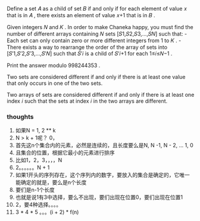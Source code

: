 Define a set 𝐴
as a child of set 𝐵
if and only if for each element of value 𝑥
that is in 𝐴
, there exists an element of value 𝑥+1
that is in 𝐵
.

Given integers 𝑁
and 𝐾
. In order to make Chaneka happy, you must find the number of different arrays containing 𝑁
sets [𝑆1,𝑆2,𝑆3,…,𝑆𝑁]
such that: - Each set can only contain zero or more different integers from 1
to 𝐾
. - There exists a way to rearrange the order of the array of sets into [𝑆′1,𝑆′2,𝑆′3,…,𝑆′𝑁]
such that 𝑆′𝑖
is a child of 𝑆′𝑖+1
for each 1≤𝑖≤𝑁−1
.

Print the answer modulo 998244353
.

Two sets are considered different if and only if there is at least one value that only occurs in one of the two sets.

Two arrays of sets are considered different if and only if there is at least one index 𝑖
such that the sets at index 𝑖
in the two arrays are different.

### thoughts

1. 如果N = 1, 2 ** k
2. N > k + 1呢？ 0，
3. 首先这n个集合内的元素，必然是连续的，且长度要么是N, N -1, N - 2, ... 1, 0
4. 且集合的位置，根据它最小的元素进行排序
5. 比如1，2，3，，，，N
6. 2。。。。。。N + 1
7. 如果1开头的序列存在，这个序列内的数字，要放入的集合是确定的，它唯一能确定的就是，要么是n个长度
8. 要们是n-1个长度
9. 也就是说1有3中选择，要么不出现，要们出现在位置0，要们出现在位置1
10. 2，要4种选择。。。。
11. 3 * 4 * 5 。。。(i + 2) * f(n)